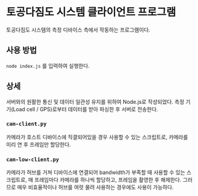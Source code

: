 # 토공다짐도 시스템 클라이언트 프로그램

토공다짐도 시스템의 측정 디바이스 측에서 작동하는 프로그램이다.

## 사용 방법

`node index.js` 를 입력하여 실행한다.

## 상세

서버와의 원활한 통신 및 데이터 일관성 유지를 위하여 Node.js로 작성되었다. 측정 기기(Load cell / GPS)로부터 데이터를 받아 파싱한 후 서버로 전송한다.

### `cam-client.py`

카메라가 호스트 디바이스에 직결되어있을 경우 사용할 수 있는 스크립트로, 카메라를 미리 연 후 프레임만 할당한다.

### `cam-low-client.py`

카메라가 허브를 거쳐 디바이스에 연결되어 bandwidth가 부족할 때 사용할 수 있는 스크립트로, 매 프레임마다 카메라를 하나씩 할당하고, 프레임을 촬영한 후 해제한다.
그러므로 매우 비효율적이나 허브를 여럿 물려 사용하는 경우에도 사용이 가능하다.
